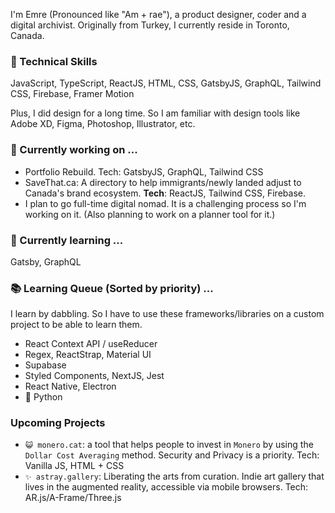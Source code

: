 I'm Emre (Pronounced like "Am + rae"), a product designer, coder and a digital archivist. Originally from Turkey, I currently reside in Toronto, Canada. 

### 📐 Technical Skills
JavaScript, TypeScript, ReactJS, HTML, CSS, GatsbyJS, GraphQL, Tailwind CSS, Firebase, Framer Motion

Plus, I did design for a long time. So I am familiar with design tools like Adobe XD, Figma, Photoshop, Illustrator, etc.

### 🔭 Currently working on ...
  - Portfolio Rebuild. Tech: GatsbyJS, GraphQL, Tailwind CSS
  - SaveThat.ca: A directory to help immigrants/newly landed adjust to Canada's brand ecosystem. **Tech**: ReactJS, Tailwind CSS, Firebase.
  - I plan to go full-time digital nomad. It is a challenging process so I'm working on it. (Also planning to work on a planner tool for it.)

### 🌱 Currently learning ...
Gatsby, GraphQL

### 📚 Learning Queue (Sorted by priority) ...
I learn by dabbling. So I have to use these frameworks/libraries on a custom project to be able to learn them.
  - React Context API / useReducer
  - Regex, ReactStrap, Material UI
  - Supabase
  - Styled Components, NextJS, Jest
  - React Native, Electron
  - 🐍 Python

### Upcoming Projects
  - `😺 monero.cat`: a tool that helps people to invest in `Monero` by using the `Dollar Cost Averaging` method. Security and Privacy is a priority. Tech: Vanilla JS, HTML + CSS
  - `✨ astray.gallery`: Liberating the arts from curation. Indie art gallery that lives in the augmented reality, accessible via mobile browsers. Tech: AR.js/A-Frame/Three.js
